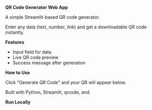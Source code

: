 **QR Code Generator Web App**



A simple Streamlit-based QR code generator.  

Enter any data (text, number, link) and get a downloadable QR code instantly.



**Features**

* Input field for data
* Live QR code preview
* Success message after generation



**How to Use**

Click "Generate QR Code" and your QR will appear below.  

Built with Python, Streamlit, qrcode, and.



**Run Locally**

